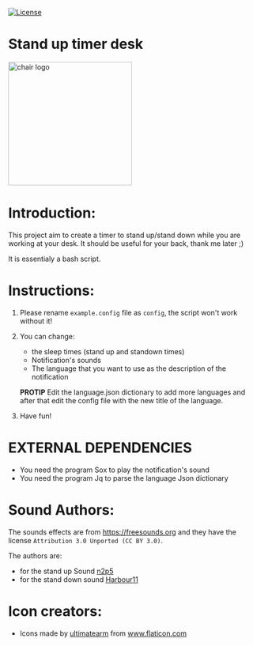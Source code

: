 [![License](https://img.shields.io/badge/License-BSD%203--Clause-blue.svg)](https://opensource.org/licenses/BSD-3-Clause)


<h1>Stand up timer desk</h1>
<img src="https://www.flaticon.com/svg/static/icons/svg/2271/2271436.svg" alt="chair logo" width="250px">


# Introduction:

This project aim to create a timer to stand up/stand down while you are working at your desk.
It should be useful for your back, thank me later ;)

It is essentialy a bash script.

# Instructions:

1. Please rename `example.config` file as `config`, the script won't work without it!
2. You can change:
   - the sleep times (stand up and standown times)
   - Notification's sounds
   - The language that you want to use as the description of the notification
   
   **PROTIP** Edit the language.json dictionary to add more languages and after that edit the config file with the new title of the language.
3. Have fun!

# EXTERNAL DEPENDENCIES

- You need the program Sox to play the notification's sound
- You need the program Jq to parse the language Json dictionary

# Sound Authors:

The sounds effects are from https://freesounds.org and they have the license `Attribution 3.0 Unported (CC BY 3.0)`.

The authors are:
- for the stand up Sound [n2p5](https://freesound.org/people/n2p5/sounds/49477/)
- for the stand down sound [Harbour11](https://freesound.org/people/Harbour11/sounds/194625/)

# Icon creators:
- Icons made by <a href="https://www.flaticon.com/authors/ultimatearm" title="ultimatearm">ultimatearm</a> from <a href="https://www.flaticon.com/" title="Flaticon">www.flaticon.com</a>
